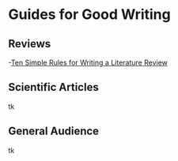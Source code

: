# Guides for Good Writing

## Reviews
-[Ten Simple Rules for Writing a Literature Review](https://journals.plos.org/ploscompbiol/article?id=10.1371/journal.pcbi.1003149)

## Scientific Articles
tk

## General Audience
tk
